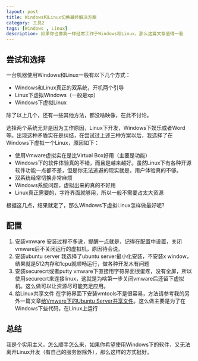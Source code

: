```yaml
---
layout: post
title: Windows和Linux切换最终解决方案
category: 工具2
tags: [Windows , Linux]
description: 如果你也像我一样经常工作于Windows和Linux，那么这篇文章值得一看
---
```


## 尝试和选择

一台机器使用Windows和Linux一般有以下几个方式：

- Windows和Linux真正的双系统，开机两个引导
- Linux下虚拟Windows（一般是xp）
- Windows下虚拟Linux

除了以上几个，还有一些其他方法，都没啥映像，在此不讨论。

选择两个系统无非是因为工作原因，Linux下开发，Windows下娱乐或者Word等。出现这种矛盾实在是纠结，在尝试过上述三种方案以后，我选择了在Windows下虚拟一个Linux，原因如下：

- 使用Vmware虚拟实在是比Virtual Box好用（主要是功能）
- Windows下的软件体验真的不错，而且是越来越好。虽然Linux下有各种开源软件功能一点都不差，但是你无法逃避的现实就是，用户体验真的不够。
- 双系统经常切换非常麻烦
- Windows系统问题，虚拟出来的真的不好用
- Linux真正需要的，字符界面就够用，所以一般不需要占太大资源

根据这几点，结果就定了，那么Windows下虚拟Linux怎样做最好呢?

## 配置

1. 安装vmware
    安装过程不多说，提醒一点就是，记得在配置中设置，关闭vmware后不关闭运行的虚拟机，原因待会说。
2. 安装ubuntu server 
    我选择了ubuntu server最小化安装，不安装x window，结果就是512内存和1cpu就顺畅运行，做各种开发木有问题
3. 安装securecrt或者putty
    vmware下直接用字符界面很蛋疼，没有全屏，所以使用securecrt来连接linux，这就是为啥第一步关闭vmware后还留下虚拟机。这么做可以让资源尽可能充足应用。
4. 给Linux共享文件
    在字符界面下安装vmtools不是很容易，方法请参考我的另外一篇文章[给Vmware下的Ubuntu Server共享文件](http://yansublog.sinaapp.com/2012/12/17/%e7%bb%99vmware%e4%b8%8b%e7%9a%84ubuntu-server%e5%85%b1%e4%ba%ab%e6%96%87%e4%bb%b6/ "给Vmware下的Ubuntu Server共享文件")。这么做主要是为了在Windows下些代码，在Linux上运行

## 总结

我是个实用主义，怎么顺手怎么来，如果你希望使用Windows下的软件，又无法离开Linux开发（有自己的服务器除外），那么这样的方式挺好。
